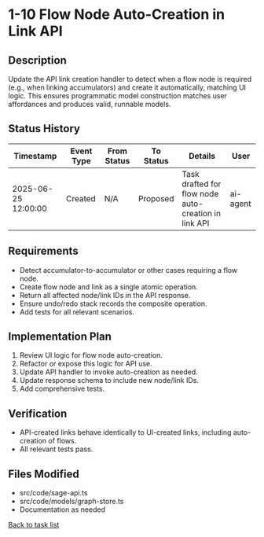 # 1-10 Flow Node Auto-Creation in Link API

## Description
Update the API link creation handler to detect when a flow node is required (e.g., when linking accumulators) and create it automatically, matching UI logic. This ensures programmatic model construction matches user affordances and produces valid, runnable models.

## Status History
| Timestamp | Event Type | From Status | To Status | Details | User |
|-----------|-----------|-------------|-----------|---------|------|
| 2025-06-25 12:00:00 | Created | N/A | Proposed | Task drafted for flow node auto-creation in link API | ai-agent |

## Requirements
- Detect accumulator-to-accumulator or other cases requiring a flow node.
- Create flow node and link as a single atomic operation.
- Return all affected node/link IDs in the API response.
- Ensure undo/redo stack records the composite operation.
- Add tests for all relevant scenarios.

## Implementation Plan
1. Review UI logic for flow node auto-creation.
2. Refactor or expose this logic for API use.
3. Update API handler to invoke auto-creation as needed.
4. Update response schema to include new node/link IDs.
5. Add comprehensive tests.

## Verification
- API-created links behave identically to UI-created links, including auto-creation of flows.
- All relevant tests pass.

## Files Modified
- src/code/sage-api.ts
- src/code/models/graph-store.ts
- Documentation as needed

[Back to task list](./tasks.md) 
